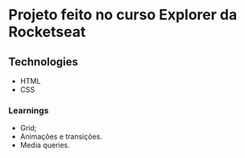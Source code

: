 # Projeto feito no curso Explorer da Rocketseat

## Technologies
- HTML
- CSS

### Learnings
- Grid;
- Animações e transições.
- Media queries.
